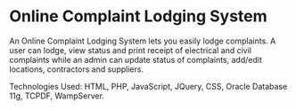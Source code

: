 Online Complaint Lodging System
===============================

An Online Complaint Lodging System lets you easily lodge complaints.
A user can lodge, view status and print receipt of electrical and civil complaints while an admin can update status of complaints, add/edit locations, contractors and suppliers.

Technologies Used: HTML, PHP, JavaScript, JQuery, CSS, Oracle Database 11g, TCPDF, WampServer.
